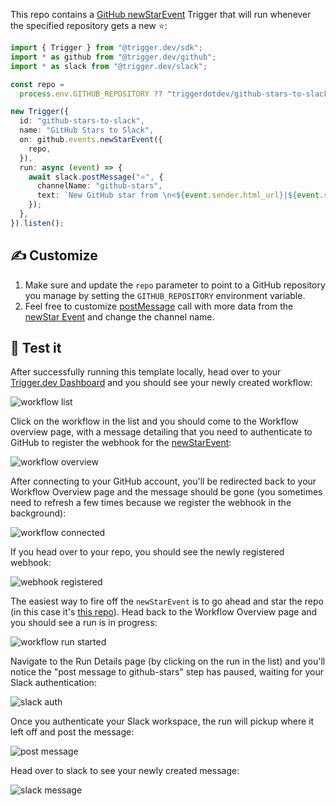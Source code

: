 This repo contains a [GitHub newStarEvent](https://docs.trigger.dev/integrations/apis/github/events/new-star) Trigger that will run whenever the specified repository gets a new ⭐️:

```ts
import { Trigger } from "@trigger.dev/sdk";
import * as github from "@trigger.dev/github";
import * as slack from "@trigger.dev/slack";

const repo =
  process.env.GITHUB_REPOSITORY ?? "triggerdotdev/github-stars-to-slack";

new Trigger({
  id: "github-stars-to-slack",
  name: "GitHub Stars to Slack",
  on: github.events.newStarEvent({
    repo,
  }),
  run: async (event) => {
    await slack.postMessage("⭐️", {
      channelName: "github-stars",
      text: `New GitHub star from \n<${event.sender.html_url}|${event.sender.login}>. You now have ${event.repository.stargazers_count} stars!`,
    });
  },
}).listen();
```

## ✍️ Customize

1. Make sure and update the `repo` parameter to point to a GitHub repository you manage by setting the `GITHUB_REPOSITORY` environment variable.
2. Feel free to customize [postMessage](https://docs.trigger.dev/integrations/apis/slack/actions/post-message) call with more data from the [newStar Event](https://docs.trigger.dev/integrations/apis/github/events/new-star#event) and change the channel name.

## 🧪 Test it

After successfully running this template locally, head over to your [Trigger.dev Dashboard](https://app.trigger.dev) and you should see your newly created workflow:

![workflow list](https://imagedelivery.net/3TbraffuDZ4aEf8KWOmI_w/9987dd75-7e0e-4e3f-9280-0ee6d7ad1e00/public)

Click on the workflow in the list and you should come to the Workflow overview page, with a message detailing that you need to authenticate to GitHub to register the webhook for the [newStarEvent](https://docs.trigger.dev/integrations/apis/github/events/new-star):

![workflow overview](https://imagedelivery.net/3TbraffuDZ4aEf8KWOmI_w/6e658b62-444f-463a-21ba-43edc91bce00/public)

After connecting to your GitHub account, you'll be redirected back to your Workflow Overview page and the message should be gone (you sometimes need to refresh a few times because we register the webhook in the background):

![workflow connected](https://imagedelivery.net/3TbraffuDZ4aEf8KWOmI_w/abcf4856-18ef-45ec-3da6-82d49dc32b00/public)

If you head over to your repo, you should see the newly registered webhook:

![webhook registered](https://imagedelivery.net/3TbraffuDZ4aEf8KWOmI_w/3248e9df-d16e-4585-fa25-2374bed53000/public)

The easiest way to fire off the `newStarEvent` is to go ahead and star the repo (in this case it's [this repo](https://github.com/triggerdotdev/github-stars-to-slack)). Head back to the Workflow Overview page and you should see a run is in progress:

![workflow run started](https://imagedelivery.net/3TbraffuDZ4aEf8KWOmI_w/623f27b3-263a-4562-cdc9-92462e3a7400/public)

Navigate to the Run Details page (by clicking on the run in the list) and you'll notice the "post message to github-stars" step has paused, waiting for your Slack authentication:

![slack auth](https://imagedelivery.net/3TbraffuDZ4aEf8KWOmI_w/3214985e-05c3-493e-55fd-2ed799c7c500/public)

Once you authenticate your Slack workspace, the run will pickup where it left off and post the message:

![post message](https://imagedelivery.net/3TbraffuDZ4aEf8KWOmI_w/e43c2b11-4b70-4de1-2ebf-b92943d99400/public)

Head over to slack to see your newly created message:

![slack message](https://imagedelivery.net/3TbraffuDZ4aEf8KWOmI_w/5c238a76-22ee-4837-9379-e3c673211100/public)
